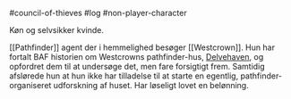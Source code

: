 #council-of-thieves #log #non-player-character

Køn og selvsikker kvinde.
[[Pathfinder]] agent der i hemmelighed besøger [[Westcrown]]. Hun har fortalt BAF historien om Westcrowns pathfinder-hus, [Delvehaven](Delvehaven.md), og opfordret dem til at undersøge det, men fare forsigtigt frem. Samtidig afslørede hun at hun ikke har tilladelse til at starte en egentlig, pathfinder-organiseret udforskning af huset. Har løseligt lovet en belønning.
